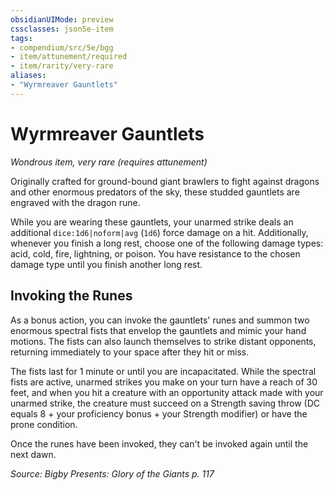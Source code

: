 ```yaml
---
obsidianUIMode: preview
cssclasses: json5e-item
tags:
- compendium/src/5e/bgg
- item/attunement/required
- item/rarity/very-rare
aliases: 
- "Wyrmreaver Gauntlets"
---
```

# Wyrmreaver Gauntlets
*Wondrous item, very rare (requires attunement)*  


Originally crafted for ground-bound giant brawlers to fight against dragons and other enormous predators of the sky, these studded gauntlets are engraved with the dragon rune.

While you are wearing these gauntlets, your unarmed strike deals an additional `dice:1d6|noform|avg` (`1d6`) force damage on a hit. Additionally, whenever you finish a long rest, choose one of the following damage types: acid, cold, fire, lightning, or poison. You have resistance to the chosen damage type until you finish another long rest.

## Invoking the Runes

As a bonus action, you can invoke the gauntlets' runes and summon two enormous spectral fists that envelop the gauntlets and mimic your hand motions. The fists can also launch themselves to strike distant opponents, returning immediately to your space after they hit or miss.

The fists last for 1 minute or until you are incapacitated. While the spectral fists are active, unarmed strikes you make on your turn have a reach of 30 feet, and when you hit a creature with an opportunity attack made with your unarmed strike, the creature must succeed on a Strength saving throw (DC equals 8 + your proficiency bonus + your Strength modifier) or have the prone condition.

Once the runes have been invoked, they can't be invoked again until the next dawn.

*Source: Bigby Presents: Glory of the Giants p. 117*